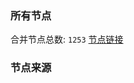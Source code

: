 ### 所有节点
合并节点总数: `1253`
[节点链接](https://raw.githubusercontent.com/rzhy1/11/master/sub/sub_merge_base64.txt)

### 节点来源
